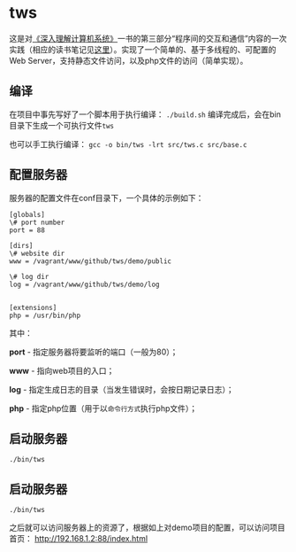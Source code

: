 # tws
这是对<a href="http://csapp.cs.cmu.edu/">《深入理解计算机系统》</a>一书的第三部分“程序间的交互和通信”内容的一次实践（相应的读书笔记见<a href="https://github.com/woojean/woojean.github.io/blob/master/blogs/%E3%80%8A%E6%B7%B1%E5%85%A5%E7%90%86%E8%A7%A3%E8%AE%A1%E7%AE%97%E6%9C%BA%E7%B3%BB%E7%BB%9F%E3%80%8B%E8%AF%BB%E4%B9%A6%E7%AC%94%E8%AE%B0.md">这里</a>）。实现了一个简单的、基于多线程的、可配置的Web Server，支持静态文件访问，以及php文件的访问（简单实现）。

## 编译
在项目中事先写好了一个脚本用于执行编译：
```./build.sh```
编译完成后，会在bin目录下生成一个可执行文件`tws`

也可以手工执行编译：
```gcc -o bin/tws -lrt src/tws.c src/base.c```

## 配置服务器
服务器的配置文件在conf目录下，一个具体的示例如下：
```
[globals]
\# port number
port = 88

[dirs]
\# website dir
www = /vagrant/www/github/tws/demo/public

\# log dir
log = /vagrant/www/github/tws/demo/log


[extensions]
php = /usr/bin/php
```
其中： 

**port** - 指定服务器将要监听的端口（一般为80）； 

**www**  - 指向web项目的入口； 

**log**  - 指定生成日志的目录（当发生错误时，会按日期记录日志）； 

**php**  - 指定php位置（用于以`命令行方式`执行php文件）； 


## 启动服务器
```./bin/tws```


## 启动服务器
```./bin/tws```

之后就可以访问服务器上的资源了，根据如上对demo项目的配置，可以访问项目首页：
http://192.168.1.2:88/index.html


